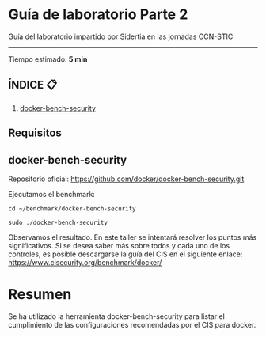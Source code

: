 # Guía de laboratorio Parte 2
Guía del laboratorio impartido por Sidertia en las jornadas CCN-STIC
***
Tiempo estimado: **5 min**
## ÍNDICE 📋
1. [docker-bench-security](#id1)

## Requisitos

<div id='id1'></div>

## docker-bench-security
Repositorio oficial: https://github.com/docker/docker-bench-security.git

Ejecutamos el benchmark:
````
cd ~/benchmark/docker-bench-security

sudo ./docker-bench-security
````

Observamos el resultado. 
En este taller se intentará resolver los puntos más significativos.
Si se desea saber más sobre todos y cada uno de los controles, es posible descargarse la guía del CIS en el siguiente enlace: https://www.cisecurity.org/benchmark/docker/

# Resumen

Se ha utilizado la herramienta docker-bench-security para listar el cumplimiento de las configuraciones recomendadas por el CIS para docker.

